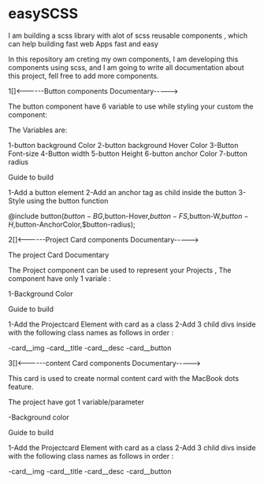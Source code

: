 # easySCSS
I am building a scss library  with alot of scss reusable components , which can help building fast web Apps fast and easy  

In this repository am creting my own components, I am developing this components using scss, and I am going to write all documentation about this project, fell free to add more components.

<!-- Components -->

1[]<------Button components Documentary----->

The button component have 6 variable to use while styling your custom the component:

The Variables are:

1-button background Color
2-button background Hover Color
3-Button Font-size
4-Button width
5-button Height
6-button anchor Color
7-button radius

Guide to build

1-Add a button element
2-Add an anchor tag as child inside  the button
3-Style using the button function

 @include button($button-BG,$button-Hover,$button-FS,$button-W,$button-H,$button-AnchorColor,$button-radius);


2[]<------Project Card components Documentary----->

The project Card Documentary

The Project component can be used to represent your Projects , The component have only 1 variale :

1-Background Color

Guide to build

1-Add the Projectcard Element with card as a class
2-Add 3 child divs inside with the following class names as follows in order :

-card__img
-card__title
-card__desc
-card__button


3[]<------content Card components Documentary----->

This card is used to create normal content card with the MacBook dots feature.

The project have got 1 variable/parameter

-Background color

Guide to build

1-Add the Projectcard Element with card as a class
2-Add 3 child divs inside with the following class names as follows in order :

-card__img
-card__title
-card__desc
-card__button






